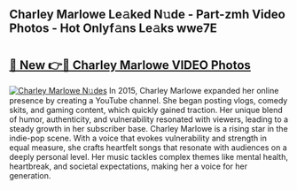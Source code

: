 ## Charley Marlowe Le𝚊ked N𝚞de - Part-zmh Video Photos - Hot Onlyf𝚊ns Le𝚊ks wwe7E

# <h2><a href="http://ac10044.deff.icu/?id=Charley+Marlowe">🔗 New 👉🔴 Charley Marlowe VIDEO Photos</a></h2>

[![Charley Marlowe N𝚞des](https://i.imgur.com/rIISA9y.gif)](http://ac10044.deff.icu/?id=Charley+Marlowe)
In 2015, Charley Marlowe expanded her online presence by creating a YouTube channel. She began posting vlogs, comedy skits, and gaming content, which quickly gained traction. Her unique blend of humor, authenticity, and vulnerability resonated with viewers, leading to a steady growth in her subscriber base. Charley Marlowe is a rising star in the indie-pop scene. With a voice that evokes vulnerability and strength in equal measure, she crafts heartfelt songs that resonate with audiences on a deeply personal level. Her music tackles complex themes like mental health, heartbreak, and societal expectations, making her a voice for her generation.
